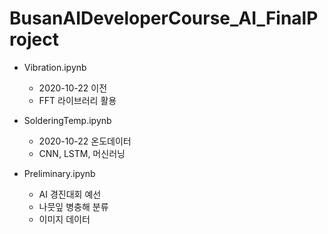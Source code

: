 # BusanAIDeveloperCourse_AI_FinalProject

- Vibration.ipynb
  - 2020-10-22 이전 
  - FFT 라이브러리 활용
  
- SolderingTemp.ipynb
  - 2020-10-22 온도데이터 
  - CNN, LSTM, 머신러닝
  
- Preliminary.ipynb
  - AI 경진대회 예선
  - 나뭇잎 병충해 분류
  - 이미지 데이터
